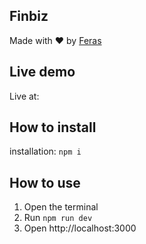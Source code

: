 ## Finbiz

Made with ❤️ by [Feras](https://github.com/feras-swed)

## Live demo

Live at:

## How to install

installation: `npm i`

## How to use

1. Open the terminal
2. Run `npm run dev`
3. Open http://localhost:3000
